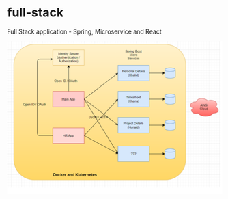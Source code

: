 # full-stack
Full Stack application - Spring, Microservice and React

![Architecture Diagram](https://github.com/chanabasappa-prog/full-stack/blob/master/arch.png)



